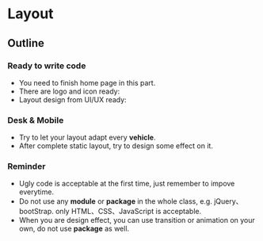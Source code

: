 <h1>
Layout 
</h1>

<h2>
Outline
</h2>

### Ready to write code

<p>

*  You need to finish home page in this part. 
*  There are logo and icon ready: 
*  Layout design from UI/UX ready:

</p>

### Desk & Mobile

<p>

*  Try to let your layout adapt every **vehicle**. 
*  After complete static layout, try to design some effect on it.

</p>

### Reminder

<p>

*  Ugly code is acceptable at the first time, just remember to impove everytime. 
*  Do not use any **module** or **package** in the whole class, e.g. jQuery、bootStrap. only HTML、CSS、JavaScript is acceptable.
*  When you are design effect, you can use transition or animation on your own, do not use **package** as well.

</p>
